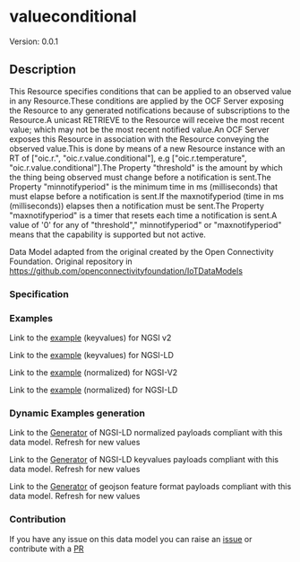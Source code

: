 # valueconditional
Version: 0.0.1

## Description 

This Resource specifies conditions that can be applied to an observed value in any Resource.These conditions are applied by the OCF Server exposing the Resource to any generated notifications because of subscriptions to the Resource.A unicast RETRIEVE to the Resource will receive the most recent value; which may not be the most recent notified value.An OCF Server exposes this Resource in association with the Resource conveying the observed value.This is done by means of a new Resource instance with an RT of ["oic.r.<thing being observed>", "oic.r.value.conditional"], e.g ["oic.r.temperature", "oic.r.value.conditional"].The Property "threshold" is the amount by which the thing being observed must change before a notification is sent.The Property "minnotifyperiod" is the minimum time in ms (milliseconds) that must elapse before a notification is sent.If the maxnotifyperiod (time in ms (milliseconds)) elapses then a notification must be sent.The Property "maxnotifyperiod" is a timer that resets each time a notification is sent.A value of '0' for any of "threshold"," minnotifyperiod" or "maxnotifyperiod" means that the capability is supported but not active.

Data Model adapted from the original created by the Open Connectivity Foundation. Original repository in https://github.com/openconnectivityfoundation/IoTDataModels
### Specification
### Examples

Link to the [example](https://smart-data-models.github.io/dataModel.OCF/valueconditional/examples/example.json) (keyvalues) for NGSI v2

Link to the [example](https://smart-data-models.github.io/dataModel.OCF/valueconditional/examples/example.jsonld) (keyvalues) for NGSI-LD

Link to the [example](https://smart-data-models.github.io/dataModel.OCF/valueconditional/examples/example-normalized.json) (normalized) for NGSI-V2

Link to the [example](https://smart-data-models.github.io/dataModel.OCF/valueconditional/examples/example-normalized.jsonld) (normalized) for NGSI-LD
### Dynamic Examples generation

Link to the [Generator](https://smartdatamodels.org/extra/ngsi-ld_generator.php?schemaUrl=https://raw.githubusercontent.com/smart-data-models/dataModel.OCF/master/valueconditional/schema.json&email=info@smartdatamodels.org) of NGSI-LD normalized payloads compliant with this data model. Refresh for new values

Link to the [Generator](https://smartdatamodels.org/extra/ngsi-ld_generator_keyvalues.php?schemaUrl=https://raw.githubusercontent.com/smart-data-models/dataModel.OCF/master/valueconditional/schema.json&email=info@smartdatamodels.org) of NGSI-LD keyvalues payloads compliant with this data model. Refresh for new values

Link to the [Generator](https://smartdatamodels.org/extra/geojson_features_generator.php?schemaUrl=https://raw.githubusercontent.com/smart-data-models/dataModel.OCF/master/valueconditional/schema.json&email=info@smartdatamodels.org) of geojson feature format payloads compliant with this data model. Refresh for new values
### Contribution

 If you have any issue on this data model you can raise an [issue](https://github.com/smart-data-models/dataModel.OCF/issues)  or contribute with a [PR](https://github.com/smart-data-models/dataModel.OCF/pulls)